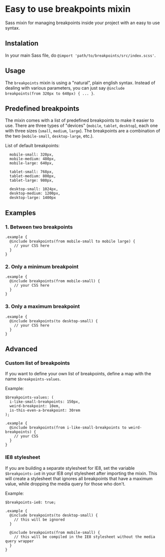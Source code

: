 # Easy to use breakpoints mixin
Sass mixin for managing breakpoints inside your project with an easy to use syntax.

## Instalation
In your main Sass file, do `@import 'path/to/breakpoints/src/index.scss'`.

## Usage
The `breakpoints` mixin is using a "natural", plain english syntax.
Instead of dealing with various parameters, you can just say `@include breakpoints(from 320px to 640px) { ... }`.

## Predefined breakpoints
The mixin comes with a list of predefined breakpoints to make it easier to use. There are three types of "devices" (`mobile`, `tablet`, `desktop`), each one with three sizes (`small`, `medium`, `large`). The breakpoints are a combination of the two (`mobile-small`, `desktop-large`, etc.).

List of default breakpoints:
```
  mobile-small: 320px,
  mobile-medium: 480px,
  mobile-large: 640px,

  tablet-small: 768px,
  tablet-medium: 800px,
  tablet-large: 980px,

  desktop-small: 1024px,
  desktop-medium: 1200px,
  desktop-large: 1400px
```

## Examples

### 1. Between two breakpoints
```
.example {
  @include breakpoints(from mobile-small to mobile large) {
    // your CSS here
  }
}
```

### 2. Only a minimum breakpoint
```
.example {
  @include breakpoints(from mobile-small) {
    // your CSS here
  }
}
```

### 3. Only a maximum breakpoint
```
.example {
  @include breakpoints(to desktop-small) {
    // your CSS here
  }
}
```

## Advanced

### Custom list of breakpoints
If you want to define your own list of breakpoints, define a map with the name `$breakpoints-values`.

Example:
```
$breakpoints-values: (
  i-like-small-breakpoints: 150px,
  weird-breakpoint: 10em,
  is-this-even-a-breakpoint: 30rem
);

.example {
  @include breakpoints(from i-like-small-breakpoints to weird-breakpoints) {
    // your CSS
  }
}
```

### IE8 stylesheet
If you are building a separate stylesheet for IE8, set the variable `$breakpoints-ie8` in your IE8 onyl stylesheet after importing the mixin. This will create a stylesheet that ignores all breakpoints that have a maximum value, while dropping the media query for those who don't.

Example:
```
$breakpoints-ie8: true;

.example {
  @include breakpoints(to desktop-small) {
    // this will be ignored
  }

  @include breakpoints(from mobile-small) {
    // this will be compiled in the IE8 stylesheet without the media query wrapper
  }
}
```
